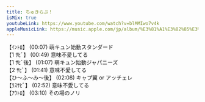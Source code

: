 ```yaml
---
title: ちゅきらぶ！
isMix: true
youtubeLink: https://www.youtube.com/watch?v=blMMIwo7v4k
appleMusicLink: https://music.apple.com/jp/album/%E3%81%A1%E3%82%85%E3%81%8D%E3%82%89%E3%81%B6/1718410868?&i=1718410869
---
```


【ｲﾝﾄﾛ】 <t s=7>(00:07)</t> 萌キュン始動スタンダード<br />
【1 ｻﾋﾞ】 <t s=49>(00:49)</t> 意味不愛してる<br />
【1 ｻﾋﾞ後】 <t s=67>(01:07)</t> 萌キュン始動ジャパニーズ<br />
【2 ｻﾋﾞ】 <t s=101>(01:41)</t> 意味不愛してる<br />
【ひ〜ふ〜み〜後】 <t s=128>(02:08)</t> キャプ翼 or アッチェレ<br />
【ﾗｽｻﾋﾞ】 <t s=172>(02:52)</t> 意味不愛してる<br />
【ｱｳﾄﾛ】 <t s=190>(03:10)</t> その場のノリ<br />
